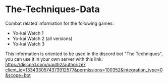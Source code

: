 # The-Techniques-Data
Combat related information for the following games:
- Yo-kai Watch 1
- Yo-kai Watch 2 (all versions)
- Yo-kai Watch 3


This information is oriented to be used in the discord bot "The Techniques", you can use it in your own server with this link: https://discord.com/oauth2/authorize?client_id=1334330574373912577&permissions=100352&integration_type=0&scope=bot

